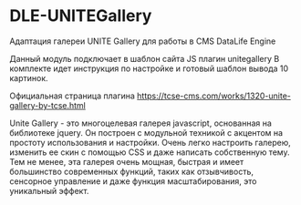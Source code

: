 # DLE-UNITEGallery
Адаптация галереи UNITE Gallery для работы в CMS DataLife Engine 

Данный модуль подключает в шаблон сайта JS плагин unitegallery
В комплекте идет инструкция по настройке и готовый шаблон вывода 10 картинок.

Официальная страница плагина https://tcse-cms.com/works/1320-unite-gallery-by-tcse.html 

Unite Gallery - это многоцелевая галерея jаvascript, основанная на библиотеке jquery. Он построен с модульной техникой с акцентом на простоту использования и настройки. Очень легко настроить галерею, изменить ее скин с помощью CSS и даже написать собственную тему. Тем не менее, эта галерея очень мощная, быстрая и имеет большинство современных функций, таких как отзывчивость, сенсорное управление и даже функция масштабирования, это уникальный эффект.
